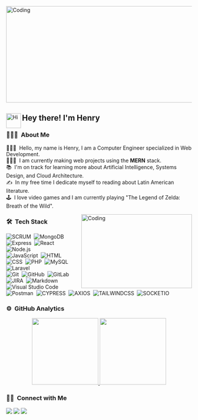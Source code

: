 <img alt="Coding" src="https://user-images.githubusercontent.com/29009340/174941955-0591e242-4dbb-4dfa-94fc-f0cb3d56c644.png" width="900px" height="261px"  />

 ## 
<img alt="Hi" src="https://user-images.githubusercontent.com/29009340/174426732-fb4b3048-eba4-4bb8-b937-f7373007dd27.gif" width='40' align="left"/><h2>Hey there! I'm Henry</h2>



### 👨🏻‍💻 &nbsp;About Me

👨🏻‍💼  &nbsp;Hello, my name is Henry, I am a Computer Engineer specialized in Web Development.\
👨🏻‍💻 &nbsp;I am currently making web projects using the **MERN** stack.\
📚 &nbsp;I'm on track for learning more about Artificial Intelligence, Systems Design, and Cloud Architecture.\
✍️ &nbsp;In my free time I dedicate myself to reading about Latin American literature.\
🕹️ &nbsp;I love video games and I am currently playing "The Legend of Zelda: Breath of the Wild".





<img alt="Coding" src="https://user-images.githubusercontent.com/29009340/174422512-96cc5ff8-a1e2-40b1-ae54-ec72d3c57bff.gif" width="300px" height="200px" align="right" />






### 🛠 &nbsp;Tech Stack
![SCRUM](https://img.shields.io/badge/-SCRUM-003140?style=flat&logo=scrum)&nbsp;
![MongoDB](https://img.shields.io/badge/-MongoDB-003140?style=flat&logo=mongodb)&nbsp;
![Express](https://img.shields.io/badge/-Express-003140?style=flat&logo=express)&nbsp;
![React](https://img.shields.io/badge/-React-003140?style=flat&logo=react)&nbsp;
![Node.js](https://img.shields.io/badge/-Node.js-003140?style=flat&logo=node.js)\
![JavaScript](https://img.shields.io/badge/-JavaScript-003140?style=flat&logo=javascript)&nbsp;
![HTML](https://img.shields.io/badge/-HTML-003140?style=flat&logo=HTML5)&nbsp;
![CSS](https://img.shields.io/badge/-CSS-05122A?style=flat&logo=CSS3&logoColor=1572B6)&nbsp;
![PHP](https://img.shields.io/badge/-PHP-003140?style=flat&logo=PHP)&nbsp;
![MySQL](https://img.shields.io/badge/-MySQL-003140?style=flat&logo=mysql)&nbsp;
![Laravel](https://img.shields.io/badge/-laravel-003140?style=flat&logo=laravel)\
![Git](https://img.shields.io/badge/-Git-003140?style=flat&logo=git)&nbsp;
![GitHub](https://img.shields.io/badge/-GitHub-003140?style=flat&logo=github)&nbsp;
![GitLab](https://img.shields.io/badge/-GitLab-003140?style=flat&logo=gitlab)&nbsp;
![JIRA](https://img.shields.io/badge/-JIRA-003140?style=flat&logo=jira)&nbsp;
![Markdown](https://img.shields.io/badge/-Markdown-003140?style=flat&logo=markdown)\
![Visual Studio Code](https://img.shields.io/badge/-Visual%20Studio%20Code-003140?style=flat&logo=visual-studio-code&logoColor=007ACC)&nbsp;
![Postman](https://img.shields.io/badge/-Postman-003140?style=flat&logo=postman)&nbsp;
![CYPRESS](https://img.shields.io/badge/-CYPRESS-003140?style=flat&logo=cypress)&nbsp;
![AXIOS](https://img.shields.io/badge/-AXIOS-003140?style=flat&logo=axios)&nbsp;
![TAILWINDCSS](https://img.shields.io/badge/-TAILWINDCSS-003140?style=flat&logo=tailwindcss)&nbsp;
![SOCKETIO](https://img.shields.io/badge/-SOCKETIO-003140?style=flat&logo=socket.io)&nbsp;

### ⚙️ &nbsp;GitHub Analytics

<p align="center">
<a href="https://github.com/HenryTene">
  <img height="180em" src="https://github-readme-stats-eight-theta.vercel.app/api?username=HenryTene&show_icons=true&theme=algolia&include_all_commits=true&count_private=true"/>
  <img height="180em" src="https://github-readme-stats-eight-theta.vercel.app/api/top-langs/?username=HenryTene&layout=compact&langs_count=8&theme=algolia"/>
</a>
</p>


### 🤝🏻 &nbsp;Connect with Me

<p align="center">

<a href="https://linkedin.com/in/henry-tene-torres"><img src="https://img.shields.io/badge/-Henry%20Tene-0A66C2?style=flat&logo=Linkedin&logoColor=white"/></a>
<a href="https://www.instagram.com/henryttdev/"><img src="https://img.shields.io/badge/-@henryttdev-FD1D1D?style=flat&logo=Instagram&logoColor=white"/></a>
 <a href="https://twitter.com/henrytenet"><img src="https://img.shields.io/badge/-@henrytenet-1A8CD8?style=flat&logo=Twitter&logoColor=white"/></a>

</p>


<!--
**HenryTene/HenryTene** is a ✨ _special_ ✨ repository because its `README.md` (this file) appears on your GitHub profile.

Here are some ideas to get you started:
<img alt="Banner" src="https://user-images.githubusercontent.com/29009340/174426412-2f0d7f7c-bf68-4151-97a2-08f5d131b7ae.jpg" width="1200px" height="350px" align="right"/>
- 🔭 I’m currently working on ...
- 🌱 I’m currently learning ...
- 👯 I’m looking to collaborate on ...
- 🤔 I’m looking for help with ...
- 💬 Ask me about ...
- 📫 How to reach me: ...
- 😄 Pronouns: ...
- ⚡ Fun fact: ...
-->
